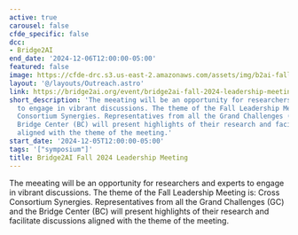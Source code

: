 ```yaml
---
active: true
carousel: false
cfde_specific: false
dcc:
- Bridge2AI
end_date: '2024-12-06T12:00:00-05:00'
featured: false
image: https://cfde-drc.s3.us-east-2.amazonaws.com/assets/img/b2ai-fall-24.png
layout: '@/layouts/Outreach.astro'
link: https://bridge2ai.org/event/bridge2ai-fall-2024-leadership-meeting/
short_description: 'The meeating will be an opportunity for researchers and experts
  to engage in vibrant discussions. The theme of the Fall Leadership Meeting is: Cross
  Consortium Synergies. Representatives from all the Grand Challenges (GC) and the
  Bridge Center (BC) will present highlights of their research and facilitate discussions
  aligned with the theme of the meeting.'
start_date: '2024-12-05T12:00:00-05:00'
tags: '["symposium"]'
title: Bridge2AI Fall 2024 Leadership Meeting
---
```

The meeating will be an opportunity for researchers and experts to engage in vibrant discussions. The theme of the Fall Leadership Meeting is: Cross Consortium Synergies. Representatives from all the Grand Challenges (GC) and the Bridge Center (BC) will present highlights of their research and facilitate discussions aligned with the theme of the meeting.